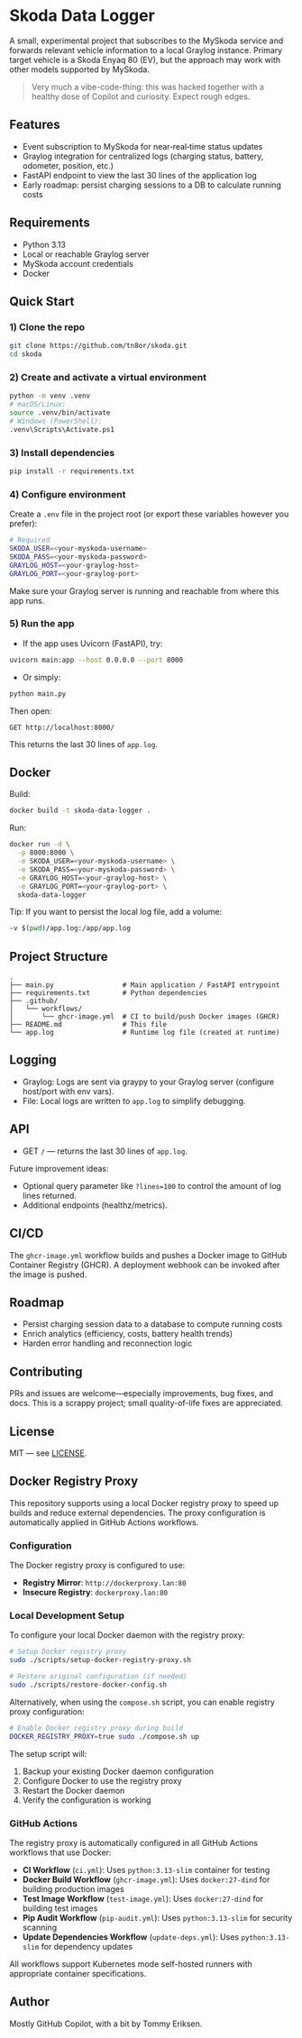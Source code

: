# Skoda Data Logger

A small, experimental project that subscribes to the MySkoda service and forwards relevant vehicle information to a local Graylog instance. Primary target vehicle is a Skoda Enyaq 80 (EV), but the approach may work with other models supported by MySkoda.

> Very much a vibe-code-thing: this was hacked together with a healthy dose of Copilot and curiosity. Expect rough edges.

## Features

- Event subscription to MySkoda for near‑real‑time status updates
- Graylog integration for centralized logs (charging status, battery, odometer, position, etc.)
- FastAPI endpoint to view the last 30 lines of the application log
- Early roadmap: persist charging sessions to a DB to calculate running costs

## Requirements

- Python 3.13
- Local or reachable Graylog server
- MySkoda account credentials
- Docker 

## Quick Start

### 1) Clone the repo
```bash
git clone https://github.com/tn8or/skoda.git
cd skoda
```

### 2) Create and activate a virtual environment
```bash
python -m venv .venv
# macOS/Linux:
source .venv/bin/activate
# Windows (PowerShell):
.venv\Scripts\Activate.ps1
```

### 3) Install dependencies
```bash
pip install -r requirements.txt
```

### 4) Configure environment
Create a `.env` file in the project root (or export these variables however you prefer):

```bash
# Required
SKODA_USER=<your-myskoda-username>
SKODA_PASS=<your-myskoda-password>
GRAYLOG_HOST=<your-graylog-host>
GRAYLOG_PORT=<your-graylog-port>
```

Make sure your Graylog server is running and reachable from where this app runs.

### 5) Run the app

- If the app uses Uvicorn (FastAPI), try:
```bash
uvicorn main:app --host 0.0.0.0 --port 8000
```

- Or simply:
```bash
python main.py
```

Then open:
```
GET http://localhost:8000/
```
This returns the last 30 lines of `app.log`.

## Docker

Build:
```bash
docker build -t skoda-data-logger .
```

Run:
```bash
docker run -d \
  -p 8000:8000 \
  -e SKODA_USER=<your-myskoda-username> \
  -e SKODA_PASS=<your-myskoda-password> \
  -e GRAYLOG_HOST=<your-graylog-host> \
  -e GRAYLOG_PORT=<your-graylog-port> \
  skoda-data-logger
```

Tip: If you want to persist the local log file, add a volume:
```bash
-v $(pwd)/app.log:/app/app.log
```

## Project Structure

```
.
├── main.py                 # Main application / FastAPI entrypoint
├── requirements.txt        # Python dependencies
├── .github/
│   └── workflows/
│       └── ghcr-image.yml  # CI to build/push Docker images (GHCR)
├── README.md               # This file
└── app.log                 # Runtime log file (created at runtime)
```

## Logging

- Graylog: Logs are sent via graypy to your Graylog server (configure host/port with env vars).
- File: Local logs are written to `app.log` to simplify debugging.

## API

- GET `/` — returns the last 30 lines of `app.log`.

Future improvement ideas:
- Optional query parameter like `?lines=100` to control the amount of log lines returned.
- Additional endpoints (healthz/metrics).

## CI/CD

The `ghcr-image.yml` workflow builds and pushes a Docker image to GitHub Container Registry (GHCR). A deployment webhook can be invoked after the image is pushed.

## Roadmap

- Persist charging session data to a database to compute running costs
- Enrich analytics (efficiency, costs, battery health trends)
- Harden error handling and reconnection logic

## Contributing

PRs and issues are welcome—especially improvements, bug fixes, and docs. This is a scrappy project; small quality-of-life fixes are appreciated.

## License

MIT — see [LICENSE](LICENSE).

## Docker Registry Proxy

This repository supports using a local Docker registry proxy to speed up builds and reduce external dependencies. The proxy configuration is automatically applied in GitHub Actions workflows.

### Configuration

The Docker registry proxy is configured to use:
- **Registry Mirror**: `http://dockerproxy.lan:80`  
- **Insecure Registry**: `dockerproxy.lan:80`

### Local Development Setup

To configure your local Docker daemon with the registry proxy:

```bash
# Setup Docker registry proxy
sudo ./scripts/setup-docker-registry-proxy.sh

# Restore original configuration (if needed)
sudo ./scripts/restore-docker-config.sh
```

Alternatively, when using the `compose.sh` script, you can enable registry proxy configuration:

```bash
# Enable Docker registry proxy during build
DOCKER_REGISTRY_PROXY=true sudo ./compose.sh up
```

The setup script will:
1. Backup your existing Docker daemon configuration
2. Configure Docker to use the registry proxy
3. Restart the Docker daemon
4. Verify the configuration is working

### GitHub Actions

The registry proxy is automatically configured in all GitHub Actions workflows that use Docker:
- **CI Workflow** (`ci.yml`): Uses `python:3.13-slim` container for testing
- **Docker Build Workflow** (`ghcr-image.yml`): Uses `docker:27-dind` for building production images
- **Test Image Workflow** (`test-image.yml`): Uses `docker:27-dind` for building test images
- **Pip Audit Workflow** (`pip-audit.yml`): Uses `python:3.13-slim` for security scanning
- **Update Dependencies Workflow** (`update-deps.yml`): Uses `python:3.13-slim` for dependency updates

All workflows support Kubernetes mode self-hosted runners with appropriate container specifications.

## Author

Mostly GitHub Copilot, with a bit by Tommy Eriksen.

